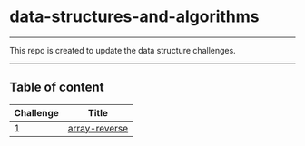 # data-structures-and-algorithms
---
This repo is created to update the data structure challenges.

---

## Table of content
| Challenge | Title |
| ----------- | ----------- |
| 1 | [array-reverse](./Class&#32;01) |
